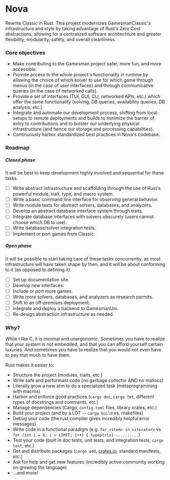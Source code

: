 # Nova

Rewrite Classic in Rust. This project modernizes GamesmanClassic's infrastructure and style by taking advantage of Rust's Zero Cost abstractions, allowing for a centralized software architechture and greater flexibility, modularity, safety, and overall cleanliness. 

### Core objectives

* Make contributing to the Gamesman project safer, more fun, and more accessible.
* Provide access to the whole project's functionality in runtime by allowing the choice of which solver to use for which game through menus (in the case of user interfaces) and through communicative queries (in the case of networked calls). 
* Provide a set of interfaces (TUI, GUI, CLI, networked APIs, etc.) which offer the same functionality (solving, DB queries, availability queries, DB analysis, etc.).
* Integrate and automate our development process, shifting from local setups to remote deployments and builds to minimize the barrier of entry to contributions and to bolster our underlying physical infrastructure (and hence our storage and processing capabilities).
* Continuously harbor standardized best practices in Nova's codebase.

### Roadmap

##### Closed phase

It will be best to keep development highly involved and sequential for these tasks. 

- [ ] Write abstract infrastructure and scaffolding through the use of Rust's powerful module, trait, type, and macro system.
- [ ] Write a basic command line interface for observing general behavior.
- [ ] Write module tests for abstract solvers, databases, and analyzers.
- [ ] Develop an abstract database interface system through traits.
- [ ] Integrate database interfaces with solvers obscurely (users cannot choose which DB to use).
- [ ] Write database/solver integration tests. 
- [ ] Implement or port games from Classic.

##### Open phase

It will be possible to start taking care of these tasks concurrently, as most infrastructure will have taken shape by then, and it will be about conforming to it (as opposed to defining it).

- [ ] Set up documentation site.
- [ ] Develop new interfaces.
- [ ] Include or port more games.
- [ ] Write more solvers, databases, and analyzers as research permits.
- [ ] Shift to an off-premises deployment.
- [ ] Integrate and deploy a backend to GamesmanUni.
- [ ] Re-design abstraction infrastructure as needed.

### Why?

While I like C, it is minimal and unergonomic. Sometimes you have to realize that your system is not embedded, and that you can afford yourself certain luxuries. And sometimes you have to realize that you would not even have to pay that much to have them.

Rust makes it easier to:

- Structure the project (modules, traits, etc.)
- Write safe and performant code (no garbage collector AND no mallocs)
- Literally grow a new arm to do a specialized task (metaprogramming with macros)
- Harbor and enforce good practices (`cargo doc`, `cargo fmt`, different types of docstrings and comments, etc.)
- Manage dependencies (Cargo, `config.toml` files, library crates, etc.)
- Build your project (and by a LOT -- `cargo build` vs. makefiles)
- Debug your code (the rust compiler gives incredibly helpful error messages)
- Write code in a functional paradigm (e.g. `for <item> in <iterator>` vs `for (int i = 0; i < LIMIT; i++) { typeptr[i] ..........`)
- Test your code (built in doc tests, unit tests, and integration tests, `cargo test`, etc.)
- Get and distribute packages (`cargo add`, [crates.io](https://crates.io/), standard manifests, etc.)
- Ask for help and get new features (incredibly active community working on growing the language)
- ...and more!
